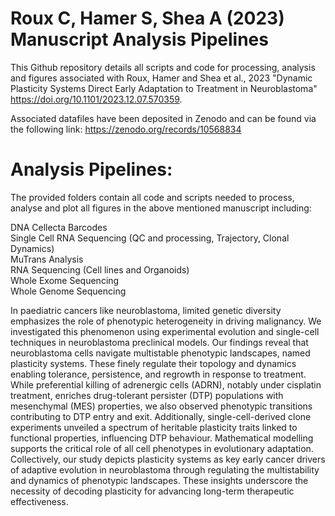 # Roux C, Hamer S, Shea A (2023) Manuscript Analysis Pipelines
This Github repository details all scripts and code for processing, analysis and figures associated with Roux, Hamer and Shea et al., 2023 "Dynamic Plasticity Systems Direct Early Adaptation to Treatment in Neuroblastoma" https://doi.org/10.1101/2023.12.07.570359.

Associated datafiles have been deposited in Zenodo and can be found via the following link: https://zenodo.org/records/10568834

# Analysis Pipelines:

The provided folders contain all code and scripts needed to process, analyse and plot all figures in the above mentioned manuscript including:

DNA Cellecta Barcodes \
Single Cell RNA Sequencing (QC and processing, Trajectory, Clonal Dynamics) \
MuTrans Analysis \
RNA Sequencing (Cell lines and Organoids) \
Whole Exome Sequencing \
Whole Genome Sequencing 

In paediatric cancers like neuroblastoma, limited genetic diversity emphasizes the role of phenotypic heterogeneity in driving malignancy. We investigated this phenomenon using experimental evolution and single-cell techniques in neuroblastoma preclinical models. Our findings reveal that neuroblastoma cells navigate multistable phenotypic landscapes, named plasticity systems. These finely regulate their topology and dynamics enabling tolerance, persistence, and regrowth in response to treatment. While preferential killing of adrenergic cells (ADRN), notably under cisplatin treatment, enriches drug-tolerant persister (DTP) populations with mesenchymal (MES) properties, we also observed phenotypic transitions contributing to DTP entry and exit. Additionally, single-cell-derived clone experiments unveiled a spectrum of heritable plasticity traits linked to functional properties, influencing DTP behaviour. Mathematical modelling supports the critical role of all cell phenotypes in evolutionary adaptation. Collectively, our study depicts plasticity systems as key early cancer drivers of adaptive evolution in neuroblastoma through regulating the multistability and dynamics of phenotypic landscapes. These insights underscore the necessity of decoding plasticity for advancing long-term therapeutic effectiveness.
